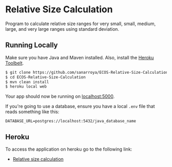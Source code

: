 # Relative Size Calculation

Program to calculate relative size ranges for very small, small, medium, large, and very large ranges using standard deviation.

## Running Locally

Make sure you have Java and Maven installed.  Also, install the [Heroku Toolbelt](https://toolbelt.heroku.com/).

```sh
$ git clone https://github.com/sanarroya/ECOS-Relative-Size-Calculation.git
$ cd ECOS-Relative-Size-Calculation
$ mvn clean install
$ heroku local web
```

Your app should now be running on [localhost:5000](http://localhost:5000/).

If you're going to use a database, ensure you have a local `.env` file that reads something like this:

```
DATABASE_URL=postgres://localhost:5432/java_database_name
```

## Heroku

To access the application on heroku go to the following link:

- [Relative size calculation](https://hidden-brook-36984.herokuapp.com/calculateRelativeSizeValues)

